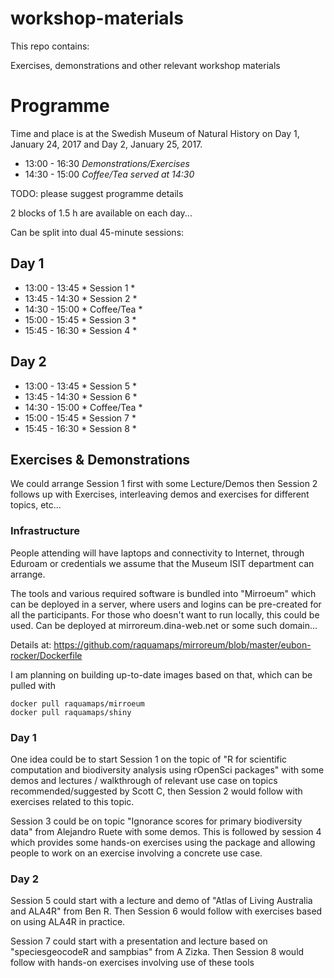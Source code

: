 # workshop-materials

This repo contains:

Exercises, demonstrations and other relevant workshop materials

# Programme

Time and place is at the Swedish Museum of Natural History on Day 1, January 24, 2017 and Day 2, January 25, 2017.

- 13:00 - 16:30 *Demonstrations/Exercises*
- 14:30 - 15:00 *Coffee/Tea served at 14:30*

TODO: please suggest programme details

2 blocks of 1.5 h are available on each day...

Can be split into dual 45-minute sessions:

## Day 1

- 13:00 - 13:45 * Session 1 *
- 13:45 - 14:30 * Session 2 *
- 14:30 - 15:00 * Coffee/Tea *
- 15:00 - 15:45 * Session 3 *
- 15:45 - 16:30 * Session 4 *

## Day 2

- 13:00 - 13:45 * Session 5 *
- 13:45 - 14:30 * Session 6 *
- 14:30 - 15:00 * Coffee/Tea *
- 15:00 - 15:45 * Session 7 *
- 15:45 - 16:30 * Session 8 *


## Exercises & Demonstrations

We could arrange Session 1 first with some Lecture/Demos then Session 2 follows up with Exercises, interleaving demos and exercises for different topics, etc...

### Infrastructure

People attending will have laptops and connectivity to Internet, through Eduroam or credentials we assume that the Museum ISIT department can arrange. 

The tools and various required software is bundled into "Mirroeum" which can be deployed in a server, where users and logins can be pre-created for all the participants. For those who doesn't want to run locally, this could be used. Can be deployed at mirroreum.dina-web.net or some such domain...

Details at: https://github.com/raquamaps/mirroreum/blob/master/eubon-rocker/Dockerfile

I am planning on building up-to-date images based on that, which can be pulled with

	docker pull raquamaps/mirroeum
	docker pull raquamaps/shiny

### Day 1

One idea could be to start Session 1 on the topic of "R for scientific computation and biodiversity analysis using rOpenSci packages" with some demos and lectures / walkthrough of relevant use case on topics recommended/suggested by Scott C, then Session 2 would follow with exercises related to this topic.

Session 3 could be on topic "Ignorance scores for primary biodiversity data" from Alejandro Ruete with some demos. This is followed by session 4 which provides some hands-on exercises using the package and allowing people to work on an exercise involving a concrete use case.

### Day 2

Session 5 could start with a lecture and demo of "Atlas of Living Australia and ALA4R" from Ben R. Then Session 6 would follow with exercises based on using ALA4R in practice.

Session 7 could start with a presentation and lecture based on "speciesgeocodeR and sampbias" from A Zizka. Then Session 8 would follow with hands-on exercises involving use of these tools








